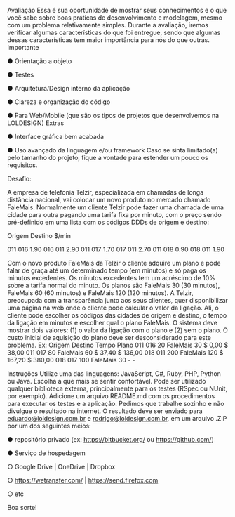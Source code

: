 Avaliação
 Essa é sua oportunidade de mostrar seus conhecimentos e o que você sabe sobre boas
práticas de desenvolvimento e modelagem, mesmo com um problema relativamente simples.
Durante a avaliação, iremos verificar algumas características do que foi entregue, sendo que
algumas dessas características tem maior importância para nós do que outras.
Importante

● Orientação a objeto

● Testes

● Arquitetura/Design interno da aplicação

● Clareza e organização do código

● Para Web/Mobile (que são os tipos de projetos que desenvolvemos na
LOLDESIGN)
Extras

● Interface gráfica bem acabada

● Uso avançado da linguagem e/ou framework
Caso se sinta limitado(a) pelo tamanho do projeto, fique a vontade para estender um pouco os
requisitos. 


Desafio:

A empresa de telefonia Telzir, especializada em chamadas de longa distância nacional, vai
colocar um novo produto no mercado chamado FaleMais.
Normalmente um cliente Telzir pode fazer uma chamada de uma cidade para outra pagando
uma tarifa fixa por minuto, com o preço sendo pré-definido em uma lista com os códigos DDDs
de origem e destino:

Origem   Destino   $/min

011      016        1.90
016      011        2.90
011      017        1.70
017      011        2.70
011      018        0.90
018      011        1.90 

Com o novo produto FaleMais da Telzir o cliente adquire um plano e pode falar de graça até
um determinado tempo (em minutos) e só paga os minutos excedentes. Os minutos
excedentes tem um acréscimo de 10% sobre a tarifa normal do minuto. Os planos são
FaleMais 30 (30 minutos), FaleMais 60 (60 minutos) e FaleMais 120 (120 minutos).
A Telzir, preocupada com a transparência junto aos seus clientes, quer disponibilizar uma
página na web onde o cliente pode calcular o valor da ligação. Ali, o cliente pode escolher os
códigos das cidades de origem e destino, o tempo da ligação em minutos e escolher qual o
plano FaleMais. O sistema deve mostrar dois valores: (1) o valor da ligação com o plano e (2)
sem o plano. O custo inicial de aquisição do plano deve ser desconsiderado para este
problema.
Ex:
Origem                                   Destino                        Tempo                         Plano
011                                        016                            20                FaleMais 30 $ 0,00 $ 38,00
011                                        017                            80               FaleMais 60 $ 37,40 $ 136,00
018                                        011                           200              FaleMais 120 $ 167,20 $ 380,00
018                                        017                           100                      FaleMais 30 - - 


Instruções
Utilize uma das linguagens: JavaScript, C#, Ruby, PHP, Python ou Java. Escolha a que mais
se sentir confortável. Pode ser utilizado qualquer biblioteca externa, principalmente para os
testes (RSpec ou NUnit, por exemplo). Adicione um arquivo README.md com os
procedimentos para executar os testes e a aplicação.
Pedimos que trabalhe sozinho e não divulgue o resultado na internet.
O resultado deve ser enviado para eduardo@loldesign.com.br e rodrigo@loldesign.com.br,
em um arquivo .ZIP por um dos seguintes meios:

● repositório privado (ex: https://bitbucket.org/ ou https://github.com/)

● Serviço de hospedagem

○ Google Drive | OneDrive | Dropbox

○ https://wetransfer.com/ | https://send.firefox.com

○ etc

Boa sorte! 
